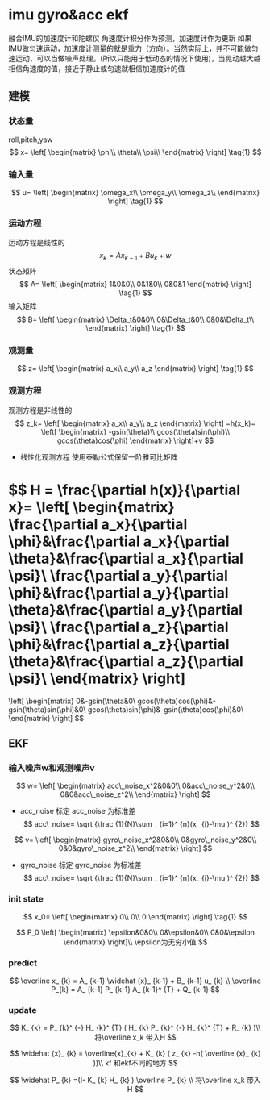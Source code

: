 # imu gyro&acc ekf
融合IMU的加速度计和陀螺仪
角速度计积分作为预测，加速度计作为更新
如果IMU做匀速运动，加速度计测量的就是重力（方向）。当然实际上，并不可能做匀速运动，可以当做噪声处理。(所以只能用于低动态的情况下使用)，当晃动越大越相信角速度的值，接近于静止或匀速就相信加速度计的值
## 建模
### 状态量
roll,pitch,yaw
$$
x=
\left[
\begin{matrix}
\phi\\
\theta\\
\psi\\
\end{matrix}
\right]
\tag{1}
$$
### 输入量
$$
u=
\left[
\begin{matrix}
\omega_x\\
\omega_y\\
\omega_z\\
\end{matrix}
\right]
\tag{1}
$$
### 运动方程 
运动方程是线性的
$$
x_k=Ax_{k-1}+Bu_k+w
$$
状态矩阵
$$
A=
\left[
\begin{matrix}
1&0&0\\
0&1&0\\
0&0&1
\end{matrix}
\right]
\tag{1}
$$
输入矩阵
$$
B=
\left[
\begin{matrix}
\Delta_t&0&0\\
0&\Delta_t&0\\
0&0&\Delta_t\\
\end{matrix}
\right]
\tag{1}
$$

### 观测量
$$
z=
\left[
\begin{matrix}
a_x\\
a_y\\
a_z
\end{matrix}
\right]
\tag{1}
$$

### 观测方程
观测方程是非线性的
$$
z_k=
\left[
\begin{matrix}
a_x\\
a_y\\
a_z
\end{matrix}
\right]
=h(x_k)=
\left[
\begin{matrix}
-gsin(\theta)\\
gcos(\theta)sin(\phi)\\
gcos(\theta)cos(\phi)
\end{matrix}
\right]+v
$$

- 线性化观测方程 使用泰勒公式保留一阶雅可比矩阵

$$
H = \frac{\partial h(x)}{\partial x}=
\left[
\begin{matrix}
\frac{\partial a_x}{\partial \phi}&\frac{\partial a_x}{\partial \theta}&\frac{\partial a_x}{\partial \psi}\\
\frac{\partial a_y}{\partial \phi}&\frac{\partial a_y}{\partial \theta}&\frac{\partial a_y}{\partial \psi}\\
\frac{\partial a_z}{\partial \phi}&\frac{\partial a_z}{\partial \theta}&\frac{\partial a_z}{\partial \psi}\\
\end{matrix}
\right]
=
\left[
\begin{matrix}
0&-gsin(\theta&0\\
gcos(\theta)cos(\phi)&-gsin(\theta)sin(\phi)&0\\
gcos(\theta)sin(\phi)&-gsin(\theta)cos(\phi)&0\\
\end{matrix}
\right]
$$

## EKF
### 输入噪声w和观测噪声v
$$
w=
\left[
\begin{matrix}
acc\_noise_x^2&0&0\\
0&acc\_noise_y^2&0\\
0&0&acc\_noise_z^2\\
\end{matrix}
\right]
$$
- acc_noise 标定
acc_noise 为标准差
$$
acc\_noise=
 \sqrt {\frac {1}{N}\sum _ {i=1}^ {n}(x_ {i}-\mu )^ {2}} 
$$

$$
v=
\left[
\begin{matrix}
gyro\_noise_x^2&0&0\\
0&gyro\_noise_y^2&0\\
0&0&gyro\_noise_z^2\\
\end{matrix}
\right]
$$
- gyro_noise 标定
gyro_noise 为标准差
$$
acc\_noise=
 \sqrt {\frac {1}{N}\sum _ {i=1}^ {n}(x_ {i}-\mu )^ {2}} 
$$
### init state
$$
x_0=
\left[
\begin{matrix}
0\\
0\\
0
\end{matrix}
\right]
\tag{1}
$$

$$
P_0
\left[
\begin{matrix}
\epsilon&0&0\\
0&\epsilon&0\\
0&0&\epsilon
\end{matrix}
\right]\\
\epsilon为无穷小值
$$

### predict
$$
 \overline x_ {k} = A_ {k-1}  \widehat {x}_ {k-1} + B_ {k-1}  u_ {k} \\
\overline P_{k} = A_ {k-1}  P_ {k-1}  A_ {k-1}^ {T} + Q_ {k-1} 
$$

### update
$$
 K_ {k} = P_ {k}^ {-}  H_ {k}^ {T} ( H_ {k}  P_ {k}^ {-}  H_ {k}^ {T} + R_ {k} )\\
 将\overline x_k 带入H
$$

$$
 \widehat {x}_ {k} = \overline{x}_{k} + K_ {k} ( z_ {k} -h( \overline {x}_ {k} ))\\
 kf 和ekf不同的地方
$$

$$
 \widehat P_ {k} =(I- K_ {k}  H_ {k} ) \overline P_ {k} \\
 将\overline x_k 带入H
$$
